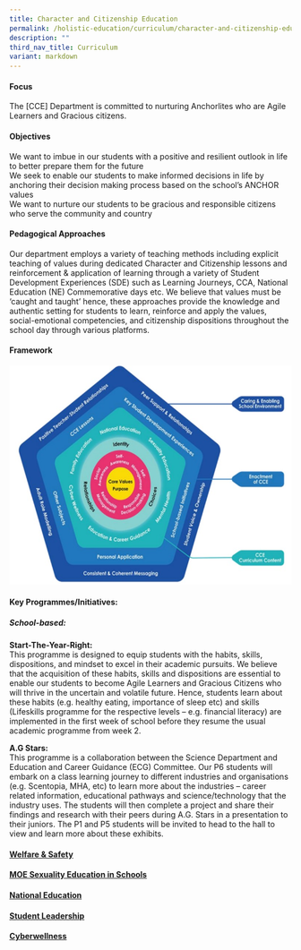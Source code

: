 ```yaml
---
title: Character and Citizenship Education
permalink: /holistic-education/curriculum/character-and-citizenship-education/
description: ""
third_nav_title: Curriculum
variant: markdown
---
```

#### Focus

The [CCE] Department is committed to nurturing Anchorlites who are Agile Learners and Gracious citizens.

#### Objectives

We want to imbue in our students with a positive and resilient outlook in life to better prepare them for the future<br>
We seek to enable our students to make informed decisions in life by anchoring their decision making process based on the school’s ANCHOR values<br>
We want to nurture our students to be gracious and responsible citizens who serve the community and country

#### Pedagogical Approaches

Our department employs a variety of teaching methods including explicit teaching of values during dedicated Character and Citizenship lessons and reinforcement &amp; application of learning through a variety of Student Development Experiences (SDE) such as Learning Journeys, CCA, National Education (NE) Commemorative days etc. We believe that values must be ‘caught and taught’ hence, these approaches provide the knowledge and authentic setting for students to learn, reinforce and apply the values, social-emotional competencies, and citizenship dispositions throughout the school day through various platforms.

#### Framework

![The CCE 2021 Curriculum Frame](/images/Curriculum/CCE/The_CCE_2021_Curriculum_Frame.jpg)

#### Key Programmes/Initiatives:

##### School-based:
**Start-The-Year-Right:**<br> This programme is designed to equip students with the habits, skills, dispositions, and mindset to excel in their academic pursuits. We believe that the acquisition of these habits, skills and dispositions are essential to enable our students to become Agile Learners and Gracious Citizens who will thrive in the uncertain and volatile future. Hence, students learn about these habits (e.g. healthy eating, importance of sleep etc) and skills (Lifeskills programme for the respective levels – e.g. financial literacy) are implemented in the first week of school before they resume the usual academic programme from week 2. 

**A.G Stars:**<br> This programme is a collaboration between the Science Department and Education and Career Guidance (ECG) Committee. Our P6 students will embark on a class learning journey to different industries and organisations (e.g. Scentopia, MHA, etc) to learn more about the industries – career related information, educational pathways and science/technology that the industry uses. The students will then complete a project and share their findings and research with their peers during A.G. Stars in a presentation to their juniors. The P1 and P5 students will be invited to head to the hall to view and learn more about these exhibits. 

#### [Welfare &amp; Safety](/holistic-education/curriculum/character-and-citizenship-education/welfare-n-safety)

#### [MOE Sexuality Education in Schools](/holistic-education/curriculum/character-and-citizenship-education/moe-sex-ed-in-schools)

#### [National Education](/holistic-education/curriculum/character-and-citizenship-education/national-education)

#### [Student Leadership](/holistic-education/curriculum/character-and-citizenship-education/student-leadership)

#### [Cyberwellness](/holistic-education/curriculum/character-and-citizenship-education/cyberwellness)